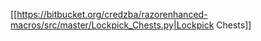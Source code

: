 


[[https://bitbucket.org/credzba/razorenhanced-macros/src/master/Lockpick_Chests.py|Lockpick Chests]]

